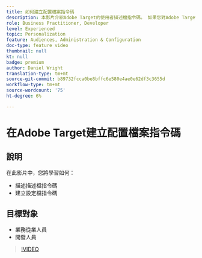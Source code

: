```yaml
---
title: 如何建立配置檔案指令碼
description: 本影片介紹Adobe Target的使用者描述檔指令碼。 如果您對Adobe Target有經驗，並想瞭解使用描述檔指令碼執行更專業的定位或建立觀眾的基本知識，請觀看此影片。
role: Business Practitioner, Developer
level: Experienced
topic: Personalization
feature: Audiences, Administration & Configuration
doc-type: feature video
thumbnail: null
kt: null
badge: premium
author: Daniel Wright
translation-type: tm+mt
source-git-commit: b89732fcca0be8bffc6e580e4ae0e62df3c3655d
workflow-type: tm+mt
source-wordcount: '75'
ht-degree: 6%

---
```



# 在Adobe Target建立配置檔案指令碼

## 說明

在此影片中，您將學習如何：

* 描述描述檔指令碼
* 建立設定檔指令碼

## 目標對象

* 業務從業人員
* 開發人員

>[!VIDEO](https://video.tv.adobe.com/v/17394/?quality=12)